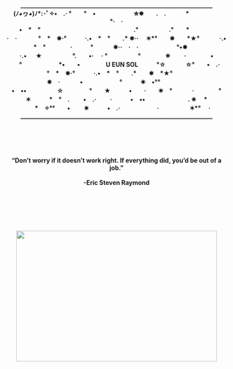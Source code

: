 
<p align="center">
  <b> __________________________________________________________________<br>
  (ﾉ◕ヮ◕)ﾉ*:･ﾟ✧•　.·  °　　°　•　　　　  　&emsp;✯✸　　.　.　&emsp;　  *&emsp;　　　&emsp;　°·&emsp;·<br>　
•　*　°　　　　&emsp;　　　　　  　　　&emsp;　.°　&emsp;　　　.°&emsp;　*　   　　　&emsp;　<br>
·　·   &emsp; 　　°　*&emsp;✵·°　&emsp;　·.•　*　°　&emsp;.*  ✵··    &emsp;✶*°　&emsp;✵　&emsp;*★°　    　　·.•　<br>
*　°　&emsp;　　·　　　°　  &emsp;　✵··　·　·　&emsp;  　　&emsp;　°•✸　&emsp;　　<br>
·.• &emsp; ★　　　　　°.&emsp;　•·  　·  °　&emsp;　&emsp;　°　　　　✷  　　·　&emsp;&emsp;　•　　　　<br>
　°　　　　　　*•　&emsp;•　  　　　U EUN SOL&emsp;　　°☆&emsp;  　&emsp;☆°　　•　.·　<br>
　　°　*&emsp;✵·°　&emsp;　·.•　*　°　&emsp;.*　&emsp;✵　*★°　  　　&emsp;　<br>
&emsp;✵　·　　  　•　　　　　　°　&emsp;　✷&emsp;•°°　&emsp;　  　&emsp;　　　　　　　<br>
•　••　　　　　☆&emsp;　  　　°　　★　　&emsp;•　　·　&emsp;✷&emsp;°　  　&emsp;·　　　　°　　　<br>
　✶　　　*　°　.&emsp;　 •　.· 　&emsp;·　　　•　••&emsp;　　　&emsp;　　.  ✷  　*&emsp;　　<br>
　　　*　✧°°&emsp;　•　　  ✷　　　•　.·　　　　　　·　　&emsp;　&emsp;✶*°　  ·&emsp;<br>
  <b> __________________________________________________________________<br><br><br><br><br><br>
  <b>“Don’t worry if it doesn’t work right. If everything did, you’d be out of a job.”<br><br>
  <b>-Eric Steven Raymond<br><br><br><br><br><br><br>
  <img width="460" height="300" src= https://user-images.githubusercontent.com/66423580/99405968-b1050f80-2930-11eb-9b49-7e108e5bb1e4.png>
  <br><br>

</p>
<!---  <b>&emsp;&emsp;&emsp;&emsp;&emsp;&emsp;&emsp;&emsp;&emsp;&emsp;&emsp;&emsp;&emsp;&emsp;&emsp;&emsp;&emsp;&emsp;&emsp;❅&emsp;&emsp;&emsp;&emsp;&emsp;&emsp;&emsp;&emsp;&emsp;&emsp;&emsp;&emsp;&emsp;&emsp;&emsp;&emsp;&emsp;&emsp;❅&emsp;&emsp;&emsp;&emsp;&emsp;&emsp;&emsp;&emsp;&emsp;&emsp;&emsp;&emsp; <br><br>
  <b>&emsp;&emsp;&emsp;&emsp;&emsp;&emsp;&emsp;&emsp;&emsp;&emsp;&emsp;&emsp;✧&emsp;&emsp;&emsp;&emsp;&emsp;&emsp;&emsp;&emsp;&emsp;&emsp;&emsp;&emsp;&emsp;&emsp;&emsp;<br>
  <b>✦&emsp;&emsp;&emsp;&emsp;&emsp;&emsp;&emsp;&emsp;&emsp;&emsp;&emsp;&emsp;&emsp;&emsp;&emsp;&emsp;&emsp;&emsp;&emsp;&emsp;&emsp;&emsp;&emsp;&emsp;&emsp;&emsp;✧&emsp; &emsp;&emsp;&emsp;&emsp;&emsp;<br>
  <b>&emsp;&emsp;&emsp;&emsp;&emsp;&emsp;&emsp;&emsp;&emsp;&emsp;&emsp;&emsp;&emsp;&emsp;✦&emsp;&emsp;&emsp;&emsp;&emsp;&emsp;&emsp;&emsp;&emsp;&emsp;&emsp;&emsp;&emsp;&emsp;&emsp;&emsp;&emsp;&emsp;&emsp;&emsp;✧&emsp;&emsp;<br>
  <b> U&emsp;EUN&emsp;SOL</b><br>
  <b>✧&emsp;&emsp;&emsp;&emsp;&emsp;&emsp;&emsp;&emsp;&emsp;&emsp;&emsp;&emsp;&emsp;&emsp;✧&emsp;&emsp;&emsp;&emsp;&emsp;&emsp;&emsp;&emsp;&emsp;&emsp;&emsp;<br>
  <b>&emsp;&emsp;&emsp;&emsp;&emsp;&emsp;&emsp;&emsp;&emsp;✧&emsp;&emsp;&emsp;&emsp;&emsp;&emsp;&emsp;&emsp;&emsp;&emsp;&emsp;&emsp;&emsp;&emsp;✧&emsp;&emsp;&emsp;&emsp;&emsp;&emsp;&emsp;&emsp;&emsp;&emsp;&emsp;<br>
 <b>&emsp;&emsp;&emsp;✧&emsp;&emsp;&emsp;&emsp;&emsp;&emsp;&emsp;&emsp;&emsp;&emsp;&emsp;&emsp;&emsp;&emsp;&emsp;&emsp;✧&emsp;&emsp;&emsp;&emsp;&emsp;&emsp;&emsp;&emsp;&emsp;&emsp;&emsp;&emsp;&emsp;&emsp;&emsp;✦&emsp;&emsp;&emsp;<br>
  <b>&emsp;&emsp;&emsp;&emsp;&emsp;&emsp;&emsp;&emsp;&emsp;&emsp;&emsp;&emsp;&emsp;&emsp;✧&emsp;&emsp;&emsp;&emsp;&emsp;&emsp;&emsp;&emsp;&emsp;&emsp;&emsp;&emsp;&emsp;&emsp;&emsp;&emsp;✦&emsp;&emsp;&emsp;&emsp;&emsp;&emsp;&emsp;&emsp;&emsp;&emsp;<br>-->
<!--
°　　°　•　　　　　&emsp;✯✸　　.　.　&emsp;　*&emsp;　　　&emsp;　°·&emsp;·<br>　
　　　　&emsp;　　　　　　　　&emsp;　.°　&emsp;　　　.°&emsp;　*　　　　&emsp;　<br>
*　°　&emsp;　　·　　　°　&emsp;　✵··　·　·　&emsp;　　&emsp;　°•✸　&emsp;　　<br>
★　　　　　°.&emsp;　•·　　&emsp;　&emsp;　　　　　✷　　·　&emsp;&emsp;　•　　　　<br>
　°　　　　　　*•　&emsp;•　　　　&emsp;　　°☆&emsp;　&emsp;☆°　　•　.·　<br>
　　°　*&emsp;✵·°　&emsp;　·.•　*　°　&emsp;.*　&emsp;✵　*★°　　　&emsp;　<br>
&emsp;✵　·　　　•　　　　　　°　&emsp;　✷&emsp;•°°　&emsp;　　&emsp;　　　　　　　<br>
　　　　　☆&emsp;　　　　　★　　&emsp;•　　·　&emsp;&emsp;°　　&emsp;·　　　　　　　<br>
　✶　　　*　°　.&emsp;　　&emsp;·　　　•　••&emsp;　　　&emsp;　　.　*&emsp;　　<br>
　　　*　✧°°&emsp;　•　　　　　　　　　　　·　　&emsp;　&emsp;✶*°　·&emsp;<br>


<b>https://github-readme-stats.vercel.app/api?username=YuEunSol&show_icons=true&theme=graywhite</b><br>

-->

<!--
**YuEunsol/YuEunSol** is a ✨ _special_ ✨ repository because its `README.md` (this file) appears on your GitHub profile.

Here are some ideas to get you started:

- 🔭 I’m currently working on ...
- 🌱 I’m currently learning ...
- 👯 I’m looking to collaborate on ...
- 🤔 I’m looking for help with ...
- 💬 Ask me about ...
- 📫 How to reach me: ...
- 😄 Pronouns: ...
- ⚡ Fun fact: ...
-->
